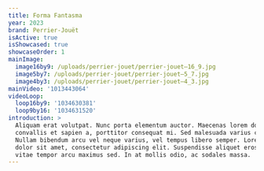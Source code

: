 ```yaml
---
title: Forma Fantasma
year: 2023
brand: Perrier-Jouët
isActive: true
isShowcased: true
showcaseOrder: 1
mainImage:
  image16by9: /uploads/perrier-jouet/perrier-jouet–16_9.jpg
  image5by7: /uploads/perrier-jouet/perrier-jouet–5_7.jpg
  image4by3: /uploads/perrier-jouet/perrier-jouet–4_3.jpg
mainVideo: '1013443064'
videoLoop:
  loop16by9: '1034630381'
  loop9by16: '1034631520'
introduction: >
  Aliquam erat volutpat. Nunc porta elementum auctor. Maecenas lorem dolor,
  convallis et sapien a, porttitor consequat mi. Sed malesuada varius commodo.
  Nullam bibendum arcu vel neque varius, vel tempus libero semper. Lorem ipsum
  dolor sit amet, consectetur adipiscing elit. Suspendisse aliquet eros enim,
  vitae tempor arcu maximus sed. In at mollis odio, ac sodales massa.
---
```


